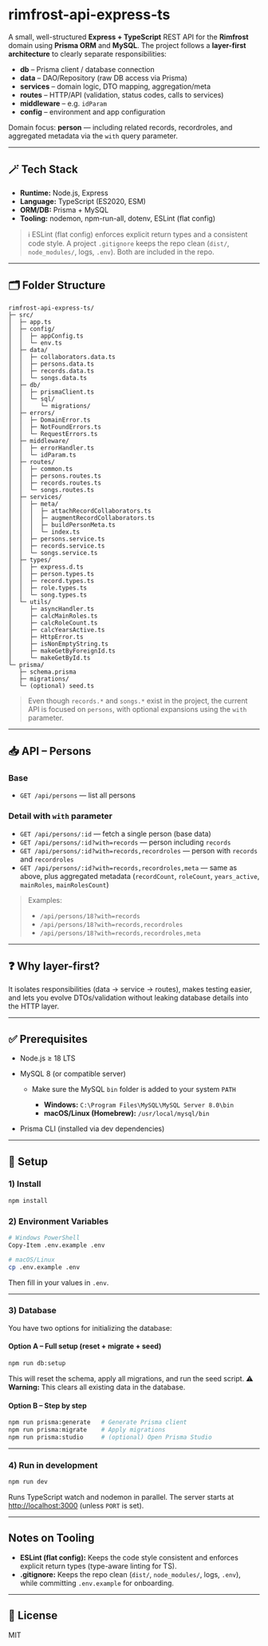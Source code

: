 # rimfrost-api-express-ts

A small, well-structured **Express + TypeScript** REST API for the **Rimfrost** domain using **Prisma ORM** and **MySQL**.
The project follows a **layer-first architecture** to clearly separate responsibilities:

- **db** – Prisma client / database connection
- **data** – DAO/Repository (raw DB access via Prisma)
- **services** – domain logic, DTO mapping, aggregation/meta
- **routes** – HTTP/API (validation, status codes, calls to services)
- **middleware** – e.g. `idParam`
- **config** – environment and app configuration

Domain focus: **person** — including related records, recordroles, and aggregated metadata via the `with` query parameter.

---

## 🪄 Tech Stack

- **Runtime:** Node.js, Express
- **Language:** TypeScript (ES2020, ESM)
- **ORM/DB:** Prisma + MySQL
- **Tooling:** nodemon, npm-run-all, dotenv, ESLint (flat config)

> ℹ️ ESLint (flat config) enforces explicit return types and a consistent code style.
> A project `.gitignore` keeps the repo clean (`dist/`, `node_modules/`, logs, `.env`). Both are included in the repo.

---

## 🗂️ Folder Structure

```
rimfrost-api-express-ts/
├─ src/
│  ├─ app.ts
│  ├─ config/
│  │  ├─ appConfig.ts
│  │  └─ env.ts
│  ├─ data/
│  │  ├─ collaborators.data.ts
│  │  ├─ persons.data.ts
│  │  ├─ records.data.ts
│  │  └─ songs.data.ts
│  ├─ db/
│  │  ├─ prismaClient.ts
│  │  └─ sql/
│  │     └─ migrations/
│  ├─ errors/
│  │  ├─ DomainError.ts
│  │  ├─ NotFoundErrors.ts
│  │  └─ RequestErrors.ts
│  ├─ middleware/
│  │  ├─ errorHandler.ts
│  │  └─ idParam.ts
│  ├─ routes/
│  │  ├─ common.ts
│  │  ├─ persons.routes.ts
│  │  ├─ records.routes.ts
│  │  └─ songs.routes.ts
│  ├─ services/
│  │  ├─ meta/
│  │  │  ├─ attachRecordCollaborators.ts
│  │  │  ├─ augmentRecordCollaborators.ts
│  │  │  ├─ buildPersonMeta.ts
│  │  │  └─ index.ts
│  │  ├─ persons.service.ts
│  │  ├─ records.service.ts
│  │  └─ songs.service.ts
│  ├─ types/
│  │  ├─ express.d.ts
│  │  ├─ person.types.ts
│  │  ├─ record.types.ts
│  │  ├─ role.types.ts
│  │  └─ song.types.ts
│  └─ utils/
│     ├─ asyncHandler.ts
│     ├─ calcMainRoles.ts
│     ├─ calcRoleCount.ts
│     ├─ calcYearsActive.ts
│     ├─ HttpError.ts
│     ├─ isNonEmptyString.ts
│     ├─ makeGetByForeignId.ts
│     └─ makeGetById.ts
└─ prisma/
   ├─ schema.prisma
   ├─ migrations/
   └─ (optional) seed.ts
```

> Even though `records.*` and `songs.*` exist in the project, the current API is focused on `persons`, with optional expansions using the `with` parameter.

---

## 📥 API – Persons

### Base

- `GET /api/persons` — list all persons

### Detail with `with` parameter

- `GET /api/persons/:id` — fetch a single person (base data)
- `GET /api/persons/:id?with=records` — person including `records`
- `GET /api/persons/:id?with=records,recordroles` — person with `records` and `recordroles`
- `GET /api/persons/:id?with=records,recordroles,meta` — same as above, plus aggregated metadata (`recordCount`, `roleCount`, `years_active`, `mainRoles`, `mainRolesCount`)

> Examples:
>
> - `/api/persons/18?with=records`
> - `/api/persons/18?with=records,recordroles`
> - `/api/persons/18?with=records,recordroles,meta`

---

## ❓ Why layer-first?

It isolates responsibilities (data → service → routes), makes testing easier, and lets you evolve DTOs/validation without leaking database details into the HTTP layer.

---

## ✅ Prerequisites

- Node.js ≥ 18 LTS
- MySQL 8 (or compatible server)

  - Make sure the MySQL `bin` folder is added to your system `PATH`

    - **Windows:** `C:\Program Files\MySQL\MySQL Server 8.0\bin`
    - **macOS/Linux (Homebrew):** `/usr/local/mysql/bin`

- Prisma CLI (installed via dev dependencies)

---

## 🔧 Setup

### 1) Install

```bash
npm install
```

### 2) Environment Variables

```bash
# Windows PowerShell
Copy-Item .env.example .env

# macOS/Linux
cp .env.example .env
```

Then fill in your values in `.env`.

---

### 3) Database

You have two options for initializing the database:

#### Option A – Full setup (reset + migrate + seed)

```bash
npm run db:setup
```

This will reset the schema, apply all migrations, and run the seed script.
⚠️ **Warning:** This clears all existing data in the database.

#### Option B – Step by step

```bash
npm run prisma:generate   # Generate Prisma client
npm run prisma:migrate    # Apply migrations
npm run prisma:studio     # (optional) Open Prisma Studio
```

---

### 4) Run in development

```bash
npm run dev
```

Runs TypeScript watch and nodemon in parallel.
The server starts at [http://localhost:3000](http://localhost:3000) (unless `PORT` is set).

---

## Notes on Tooling

- **ESLint (flat config):** Keeps the code style consistent and enforces explicit return types (type-aware linting for TS).
- **.gitignore:** Keeps the repo clean (`dist/`, `node_modules/`, logs, `.env`), while committing `.env.example` for onboarding.

---

## 📝 License

MIT
